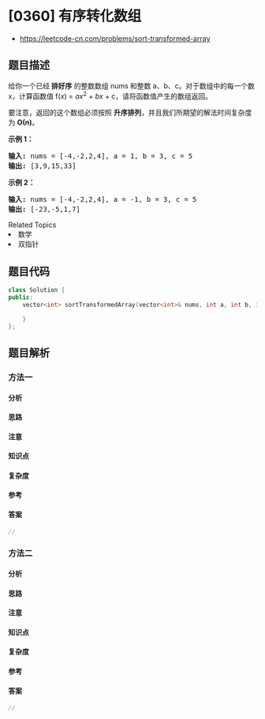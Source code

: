 

# [0360] 有序转化数组
* https://leetcode-cn.com/problems/sort-transformed-array


## 题目描述

<p>给你一个已经<strong>&nbsp;排好序</strong>&nbsp;的整数数组&nbsp;nums&nbsp;和整数&nbsp;a、b、c。对于数组中的每一个数 x，计算函数值&nbsp;f(<em>x</em>) = <em>ax</em><sup>2</sup> + <em>bx</em> + c，请将函数值产生的数组返回。</p>

<p>要注意，返回的这个数组必须按照 <strong>升序排列</strong>，并且我们所期望的解法时间复杂度为&nbsp;<strong>O(<em>n</em>)</strong>。</p>

<p><strong>示例 1：</strong></p>

<pre><strong>输入: </strong>nums = [-4,-2,2,4], a = 1, b = 3, c = 5
<strong>输出: </strong>[3,9,15,33]
</pre>

<p><strong>示例 2：</strong></p>

<pre><strong>输入: </strong>nums = [-4,-2,2,4], a = -1, b = 3, c = 5
<strong>输出: </strong>[-23,-5,1,7]
</pre>
<div><div>Related Topics</div><div><li>数学</li><li>双指针</li></div></div>


## 题目代码

```cpp
class Solution {
public:
    vector<int> sortTransformedArray(vector<int>& nums, int a, int b, int c) {

    }
};
```


## 题目解析


### 方法一

#### 分析

#### 思路

#### 注意

#### 知识点

#### 复杂度

#### 参考

#### 答案

```cpp
//
```


### 方法二

#### 分析

#### 思路

#### 注意

#### 知识点

#### 复杂度

#### 参考

#### 答案

```cpp
//
```


